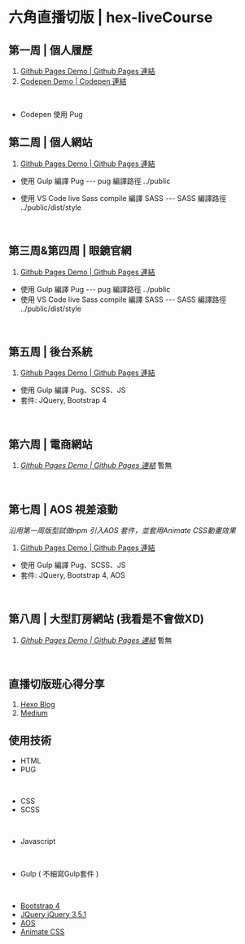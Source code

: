 # 六角直播切版 | hex-liveCourse

## 第一周 | 個人履歷

1. [Github Pages Demo | Github Pages 連結](https://kevinshu1995.github.io/hex-liveCourse/week1/index.html)
2. [Codepen Demo | Codepen 連結](https://codepen.io/kevinshu/pen/qBOEYJY)

<br>

* Codepen 使用 Pug

## 第二周 | 個人網站

1. [Github Pages Demo | Github Pages 連結](https://kevinshu1995.github.io/hex-liveCourse/week2/public/index.html)

* 使用 Gulp 編譯 Pug
--- pug 編譯路徑 ../public

* 使用 VS Code live Sass compile 編譯 SASS
--- SASS 編譯路徑 ../public/dist/style
<br>

## 第三周&第四周 | 眼鏡官網

1. [Github Pages Demo | Github Pages 連結](https://kevinshu1995.github.io/hex-liveCourse/week3/public/index.html)

* 使用 Gulp 編譯 Pug
  --- pug 編譯路徑 ../public
* 使用 VS Code live Sass compile 編譯 SASS
  --- SASS 編譯路徑 ../public/dist/style
<br>

## 第五周 | 後台系統

1. [Github Pages Demo | Github Pages 連結](https://kevinshu1995.github.io/hex-liveCourse/week5/dist/index.html)

* 使用 Gulp 編譯 Pug、SCSS、JS
* 套件: JQuery, Bootstrap 4

<br>

## 第六周 | 電商網站

1. *[Github Pages Demo | Github Pages 連結](https://kevinshu1995.github.io/hex-liveCourse/week6/dist/index.html)* 暫無

<br>

## 第七周 | AOS 視差滾動

*沿用第一周版型試做npm 引入AOS 套件，並套用Animate CSS動畫效果*

1. [Github Pages Demo | Github Pages 連結](https://kevinshu1995.github.io/hex-liveCourse/week7/dist/index.html)

* 使用 Gulp 編譯 Pug、SCSS、JS
* 套件: JQuery, Bootstrap 4, AOS

<br>

## 第八周 | 大型訂房網站 (我看是不會做XD)

1. *[Github Pages Demo | Github Pages 連結](https://kevinshu1995.github.io/hex-liveCourse/week8/dist/index.html)* 暫無

<br>

## 直播切版班心得分享

1. [Hexo Blog](https://kevinshu1995.github.io/blog/learningexp/20200530/4039908204/#more)
2. [Medium](https://medium.com/@wenshiuhsu/%E7%B7%9A%E4%B8%8B%E4%B8%8D%E8%83%BD%E7%BE%A4%E8%81%9A-%E9%82%A3%E7%B7%9A%E4%B8%8A%E7%B8%BD%E5%8F%AF%E4%BB%A5%E5%90%A7-200%E4%BA%BA%E5%85%AD%E8%A7%92%E7%B7%9A%E4%B8%8A%E5%89%8D%E7%AB%AF%E5%88%87%E7%89%88%E7%9B%B4%E6%92%AD%E8%AA%B2%E7%A8%8B-9e455d5e563a)

## 使用技術

- HTML
- PUG

<br>

- CSS
- SCSS

<br>

- Javascript

<br>

- Gulp ( 不細寫Gulp套件 )

<br>

- [Bootstrap 4](https://getbootstrap.com/)
- [JQuery jQuery 3.5.1](https://jquery.com/)
- [AOS](https://michalsnik.github.io/aos/)
- [Animate CSS](https://animate.style/)
